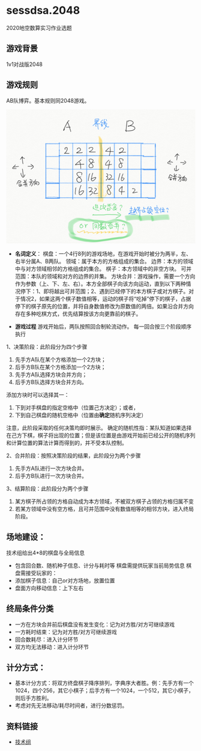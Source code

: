 # sessdsa.2048
2020地空数算实习作业选题

## 游戏背景
1v1对战版2048

## 游戏规则
AB队博弈。基本规则同2048游戏。

![点子图](idea1.png)

- **名词定义**：
棋盘：一个4行8列的游戏场地，在游戏开始时被分为两半，左、右半分属A、B两队。
领域：属于本方的方格组成的集合。
边界：本方的领域中与对方领域相邻的方格组成的集合。
棋子：本方领域中的非空方块。
可并范围：本队的领域和对方的边界的并集。
方块合并：游戏操作，需要一个方向作为参数（上、下、左、右）。本方全部棋子向该方向运动，直到以下两种情况停下：1、即将越出可并范围；2、遇到已经停下的本方棋子或对方棋子。对于情况2，如果这两个棋子数值相等，运动的棋子将“吃掉”停下的棋子，占据停下的棋子原先的位置，并将自身数值修改为原数值的两倍。如果沿合并方向存在多种吃棋方式，优先结算按该方向更靠前的棋子。

- **游戏过程**
游戏开始后，两队按照回合制轮流动作。 每一回合按三个阶段顺序执行

1、决策阶段：此阶段分为四个步骤
1.	先手方A队在某个方格添加一个2方块；
2.	后手方B队在某个方格添加一个2方块；
3.	先手方A队选择方块合并方向；
4.	后手方B队选择方块合并方向。

添加方块时可以选择其一：
1.  下到对手棋盘的指定空格中（位置己方决定）；或者，
2.  下到自己棋盘的随机空格中（位置由**确定**随机序列决定）

注意，此阶段采取的任何决策均即时展示。
确定的随机性指：某队知道如果选择在己方下棋，棋子将出现的位置；但是该位置是由游戏开始前已经公开的随机序列和计算位置的算法计算而得到的，并不受本队控制。

2、合并阶段：按照决策阶段的结果，此阶段分为两个步骤
1.	先手方A队进行一次方块合并。
2.	后手方B队进行一次方块合并。

3、结算阶段：此阶段分为两个步骤
1.	某方棋子所占领的方格自动成为本方领域，不被双方棋子占领的方格归属不变
2.	若某方领域中没有空方格，且可并范围中没有数值相等的相邻方块，进入终局阶段。


## 场地建设：
技术组给出4*8的棋盘与全局信息
- 包含回合数、随机种子信息、计分与耗时等
棋盘需提供玩家当前局势信息
棋盘需接受玩家的：
- 添加棋子信息：自己or对方场地，放置位置
- 盘面方向移动信息：上下左右

## 终局条件分类
- 一方在方块合并前后棋盘没有发生变化：记为对方胜/对方可继续游戏
- 一方耗时结束：记为对方胜/对方可继续游戏
- 回合数耗尽：进入计分环节
- 双方均无法移动：进入计分环节

## 计分方式：
- 基本计分方式：将双方终盘棋子降序排列，字典序大者胜。例：先手方有一个1024，四个256，其它小棋子；后手方有一个1024，一个512，其它小棋子，则后手方胜利。
- 考虑对先无法移动/耗尽时间者，进行分数惩罚。

## 资料链接
- [技术组](team.md)
